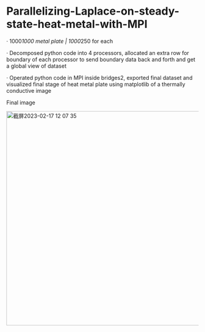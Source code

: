 # Parallelizing-Laplace-on-steady-state-heat-metal-with-MPI

· 1000*1000 metal plate | 1000*250 for each

· Decomposed python code into 4 processors, allocated an extra row for boundary of each processor to send boundary data back and forth and get a global view of dataset

· Operated python code in MPI inside bridges2, exported final dataset and visualized final stage of heat metal plate using matplotlib of ​​a thermally conductive image

Final image

<img width="562" alt="截屏2023-02-17 12 07 35" src="https://user-images.githubusercontent.com/112505253/219718101-cc1f8e0c-d6de-40a0-aaef-a2bfc38edbf9.png">
